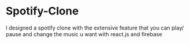 # Spotify-Clone
I designed a spotify clone with the extensive feature that you can play/ pause and change the music u want with react.js and firebase
